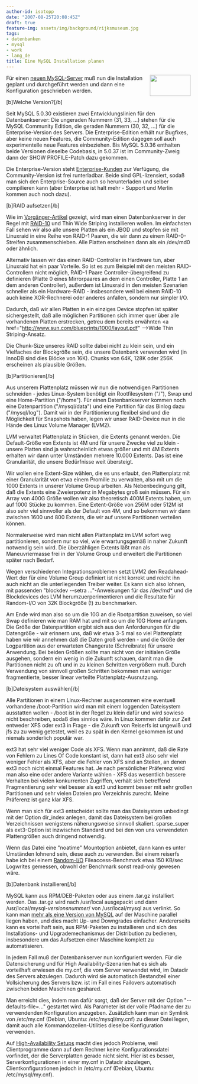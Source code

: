 ```yaml
---
author-id: isotopp
date: "2007-08-25T20:08:45Z"
draft: true
feature-img: assets/img/background/rijksmuseum.jpg
tags:
- datenbanken
- mysql
- work
- lang_de
title: Eine MySQL Installation planen
---
```

<!-- s9ymdb:3519 --><img width="110" height="57" style="float: right; border: 0px; padding-left: 5px; padding-right: 5px;" src="/uploads/mysql_logo.serendipityThumb.gif" alt="" /> Für einen <a href="http://blog.koehntopp.de/archives/1775-Hardware-fuer-ein-MySQL.html">neuen MySQL-Server</a> muß nun die Installation geplant und durchgeführt werden und dann eine Konfiguration geschrieben werden.

[b]Welche Version?[/b]

Seit MySQL 5.0.30 existieren zwei Entwicklungslinien für den Datenbankserver: Die ungeraden Nummern (31, 33, ...) stehen für die MySQL Community Edition, die geraden Nummern (30, 32, ...) für die Enterprise-Version des Servers. Die Enterprise-Edition erhält nur Bugfixes, aber keine neuen Features, die Community-Edition dagegen soll auch experimentelle neue Features einbeziehen. Bis MySQL 5.0.36 enthalten beide Versionen dieselbe Codebasis, in 5.0.37 ist im Community-Zweig dann der SHOW PROFILE-Patch dazu gekommen.

Die Enterprise-Version steht <a href="http://mysql.com/enterprise">Enterprise-Kunden</a> zur Verfügung, die Community-Version ist frei runterladbar. Beide sind GPL-lizensiert, sodaß man sich den Enterprise-Source auch so herunterladen und selber compilieren kann (aber Enterprise ist halt mehr - Support und Merlin kommen auch noch dazu).


[b]RAID aufsetzen[/b]

Wie im <a href="http://blog.koehntopp.de/archives/1775-Hardware-fuer-ein-MySQL.html">Vorgänger-Artikel</a> gezeigt, wird man einen Datenbankserver in der Regel mit <a href="http://blog.koehntopp.de/archives/1711-RAID-5.html">RAID-10</a> und Thin Wide Striping installieren wollen. Im einfachsten Fall sehen wir also alle unsere Platten als ein JBOD und stopfen sie mit Linuxraid in eine Reihe von RAID-1 Paaren, die wir dann zu einem RAID-0-Streifen zusammenschieben. Alle Platten erscheinen dann als ein /dev/md0 oder ähnlich.

Alternativ lassen wir das einen RAID-Controller in Hardware tun, aber Linuxraid hat ein paar Vorteile. So ist es zum Beispiel mit den meisten RAID-Controllern nicht möglich, RAID-1 Paare Controller-übergreifend zu definieren (Platte 0 eines Mirrorpaares an dem einen Controller, Platte 1 an dem anderen Controller), außerdem ist Linuxraid in den meisten Szenarien schneller als ein Hardware-RAID - insbesondere weil bei einem RAID-10 auch keine XOR-Rechnerei oder anderes anfallen, sondern nur simpler I/O.

Dadurch, daß wir allen Platten in ein einziges Device stopfen ist später sichergestellt, daß alle möglichen Partitionen sich immer quer über alle vorhandenen Platten erstrecken, getreu dem bereits erwähnten <a href="http://www.sun.com/blueprints/1000/layout.pdf" -->Wide Thin Striping-Ansatz</a>.

Die Chunk-Size unseres RAID sollte dabei nicht zu klein sein, und ein Vielfaches der Blockgröße sein, die unsere Datenbank verwenden wird (in InnoDB sind dies Blöcke von 16K). Chunks von 64K, 128K oder 256K erscheinen als plausible Größen.

[b]Partitionieren[/b]

Aus unserem Plattenplatz müssen wir nun die notwendigen Partitionen schneiden - jedes Linux-System benötigt ein Rootfilesystem ("/"), Swap und eine Home-Partition ("/home"). Für einen Datenbankserver kommen noch eine Datenpartition ("/mysql/data") und eine Partition für das Binlog dazu ("/mysql/log"). Damit wir in der Partitionierung flexibel sind und die Möglichkeit für Snapshots haben, legen wir unser RAID-Device nun in die Hände des Linux Volume Manager (LVM2).

LVM verwaltet Plattenplatz in Stücken, die Extents genannt werden. Die Default-Größe von Extents ist 4M und für unsere Zwecke viel zu klein - unsere Platten sind ja wahrscheinlich etwas größer und mit 4M Extents erhalten wir dann unter Umständen mehrere 10.000 Extents. Das ist eine Granularität, die unsere Bedürfnisse weit übersteigt. 

Wir wollen eine Extent-Size wählen, die es uns erlaubt, den Plattenplatz mit einer Granularität von etwa einem Promille zu verwalten, also mit um die 1000 Extents in unserer Volume Group arbeiten. Als Nebenbedingung gilt, daß die Extents eine Zweierpotenz in Megabytes groß sein müssen. Für ein Array von 400G Größe wollen wir also theoretisch 400M Extents haben, um auf 1000 Stücke zu kommen. Eine Extent-Größe von 256M oder 512M ist also sehr viel sinnvoller als der Default von 4M, und so bekommen wir dann zwischen 1600 und 800 Extents, die wir auf unsere Partitionen verteilen können.

Normalerweise wird man nicht allen Plattenplatz im LVM sofort weg partitionieren, sondern nur so viel, wie erwartungsgemäß in naher Zukunft notwendig sein wird. Die überzähligen Extents läßt man als Maneuvriermasse frei in der Volume Group und erweitert die Partitionen später nach Bedarf.

Wegen verschiedenen Integrationsproblemen setzt LVM2 den Readahead-Wert der für eine Volume Group definiert ist nicht korrekt und reicht ihn auch nicht an die unterliegenden Treiber weiter. Es kann sich also lohnen, mit passenden "blockdev --setra ..."-Anweisungen für das /dev/md* und die Blockdevices des LVM herumzuerperimentieren und die Resultate für Random-I/O von 32K Blockgröße (!) zu benchmarken.

Am Ende wird man also so um die 10G an die Rootpartition zuweisen, so viel Swap definieren wie man RAM hat und mit so um die 10G Home anfangen. Die Größe der Datenpartition ergibt sich aus den Anforderungen für die Datengröße - wir erinnern uns, daß wir etwa 3-5 mal so viel Plattenplatz haben wie wir annehmen daß die Daten groß werden - und die Größe der Logpartition aus der erwarteten Changerate (Schreibrate) für unsere Anwendung. Bei beiden Größen sollte man nicht von der initialen Größe ausgehen, sondern ein wenig in die Zukunft schauen, damit man die Partitionen nicht zu oft und in zu kleinen Schritten vergrößern muß. Durch Verwendung von sinnvoll großen Schritten bekommen man weniger fragmentierte, besser linear verteilte Plattenplatz-Ausnutzung.

[b]Dateisystem auswählen[/b]

Alle Partitionen in einem Linux-Rechner ausgenommen eine eventuell vorhandene /boot-Partition wird man mit einem loggenden Dateisystem ausstatten wollen - /boot ist in der Regel zu klein dafür und wird sowieso nicht beschreiben, sodaß dies sinnlos wäre. In Linux kommen dafür zur Zeit entweder XFS oder ext3 in Frage - die Zukunft von Reiserfs ist ungewiß und jfs zu zu wenig getestet, weil es zu spät in den Kernel gekommen ist und niemals sonderlich populär war.

ext3 hat sehr viel weniger Code als XFS. Wenn man annimmt, daß die Rate von Fehlern zu Lines Of Code konstant ist, dann hat ext3 also sehr viel weniger Fehler als XFS, aber die Fehler von XFS sind an Stellen, an denen ext3 noch nicht einmal Features hat. Je nach persönlicher Präferenz wird man also eine oder andere Variante wählen - XFS das wesentlich bessere Verhalten bei vielen konkurrenten Zugriffen, verhält sich betreffend Fragmentierung sehr viel besser als ext3 und kommt besser mit sehr großen Partitionen und sehr vielen Dateien pro Verzeichnis zurecht. Meine Präferenz ist ganz klar XFS.

Wenn man sich für ext3 entscheidet sollte man das Dateisystem unbedingt mit der Option dir_index anlegen, damit das Dateisystem bei großen Verzeichnissen wenigstens näherungsweise sinnvoll skaliert. sparse_super als ext3-Option ist inzwischen Standard und bei den von uns verwendeten Plattengrößen auch dringend notwendig.

Wenn das Datei eine "noatime" Mountoption anbietet, dann kann es unter Umständen lohnend sein, diese auch zu verwenden. Bei einem reiserfs habe ich bei einem <a href="http://mysqldump.azundris.com/archives/37-Serving-Images-from-a-File-System.html">Random-I/O</a> Fileaccess-Benchmark etwa 150 KB/sec Logwrites gemessen, obwohl der Benchmark sonst read-only gewesen wäre.

[b]Datenbank installieren[/b]

MySQL kann aus RPM/DEB-Paketen oder aus einem .tar.gz installiert werden. Das .tar.gz wird nach /usr/local ausgepackt und dann /usr/local/mysql-<em>versionsnummer</em>/ von /usr/local/mysql aus verlinkt. So kann man <a href="http://mysqldump.azundris.com/archives/30-Instances.html">mehr als eine Version von MySQL</a> auf der Maschine parallel liegen haben, und dies macht Up- und Downgrades einfacher. Andererseits kann es vorteilhaft sein, aus RPM-Paketen zu installieren und sich des Installations- und Upgrademechanismus der Distribution zu bedienen, insbesondere um das Aufsetzen einer Maschine komplett zu automatisieren.

In jedem Fall muß der Datenbankserver nun konfiguriert werden. Für die Datensicherung und für High Availability-Szenarien hat es sich als vorteilhaft erwiesen die my.cnf, die vom Server verwendet wird, im Datadir des Servers abzulegen. Dadurch wird sie automatisch Bestandteil einer Vollsicherung des Servers bzw. ist im Fall eines Failovers automatisch zwischen beiden Maschinen geshared.

Man erreicht dies, indem man dafür sorgt, daß der Server mit der Option "--defaults-file=..." gestartet wird. Als Parameter ist der volle Pfadname der zu verwendenden Konfiguration anzugeben. Zusätzlich kann man ein Symlink von /etc/my.cnf (Debian, Ubuntu: /etc/mysql/my.cnf) zu dieser Datei legen, damit auch alle Kommandozeilen-Utilities dieselbe Konfiguration verwenden. 

Auf <a href="http://mysqldump.azundris.com/archives/56-A-quick-tour-of-DRBD.html">High-Availability Setups</a> macht dies jedoch Probleme, weil Clientprogramme dann auf dem Rechner keine Konfigurationsdatei vorfindet, der die Serverplatten gerade nicht sieht. Hier ist es besser, Serverkonfigurationen in einer my.cnf in Datadir abzulegen, Clientkonfigurationen jedoch in /etc/my.cnf (Debian, Ubuntu: /etc/mysql/my.cnf).
